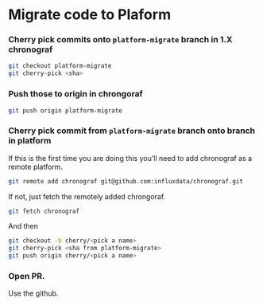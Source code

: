# Migrate code to Plaform

### Cherry pick commits onto `platform-migrate` branch in 1.X chronograf

```sh
git checkout platform-migrate
git cherry-pick <sha>
```

### Push those to origin in chrongoraf

```sh
git push origin platform-migrate 
```

### Cherry pick commit from `platform-migrate` branch onto branch in platform

If this is the first time you are doing this you'll need to add chronograf as a remote
platform.

```sh
git remote add chronograf git@github.com:influxdata/chronograf.git
```

If not, just fetch the remotely added chrongoraf.
```sh
git fetch chronograf
```

And then
```sh
git checkout -b cherry/<pick a name>
git cherry-pick <sha from platform-migrate>
git push origin cherry/<pick a name>
```

### Open PR.

Use the github.